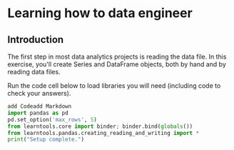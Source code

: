 #  Learning how to data engineer

## Introduction

The first step in most data analytics projects is reading the data file. In this exercise, you'll create Series and DataFrame objects, both by hand and by reading data files.

Run the code cell below to load libraries you will need (including code to check your answers).

```python
add Codeadd Markdown
import pandas as pd
pd.set_option('max_rows', 5)
from learntools.core import binder; binder.bind(globals())
from learntools.pandas.creating_reading_and_writing import *
print("Setup complete.")
```
